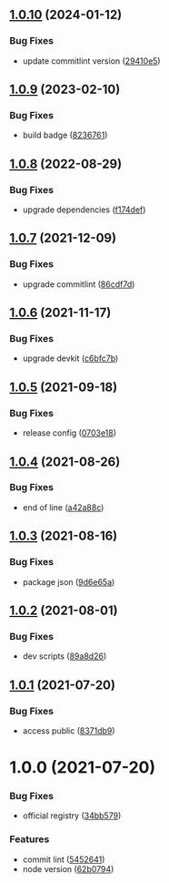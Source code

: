 ## [1.0.10](https://github.com/akijoey/commitlint-config/compare/v1.0.9...v1.0.10) (2024-01-12)


### Bug Fixes

* update commitlint version ([29410e5](https://github.com/akijoey/commitlint-config/commit/29410e5046d845e9af26ea5f03c299b5d86fade9))

## [1.0.9](https://github.com/akijoey/commitlint-config/compare/v1.0.8...v1.0.9) (2023-02-10)


### Bug Fixes

* build badge ([8236761](https://github.com/akijoey/commitlint-config/commit/8236761b06ef2ff66b3757c044d13406552902e3))

## [1.0.8](https://github.com/akijoey/commitlint-config/compare/v1.0.7...v1.0.8) (2022-08-29)


### Bug Fixes

* upgrade dependencies ([f174def](https://github.com/akijoey/commitlint-config/commit/f174def43b260f3ef997fe2d9ee15b0b37d31dfb))

## [1.0.7](https://github.com/akijoey/commitlint-config/compare/v1.0.6...v1.0.7) (2021-12-09)


### Bug Fixes

* upgrade commitlint ([86cdf7d](https://github.com/akijoey/commitlint-config/commit/86cdf7d7790a5b48d952efa2a865910aee8826fc))

## [1.0.6](https://github.com/akijoey/commitlint-config/compare/v1.0.5...v1.0.6) (2021-11-17)


### Bug Fixes

* upgrade devkit ([c6bfc7b](https://github.com/akijoey/commitlint-config/commit/c6bfc7bebb67db196545dcd5e2b653a86411c6ba))

## [1.0.5](https://github.com/akijoey/commitlint-config/compare/v1.0.4...v1.0.5) (2021-09-18)


### Bug Fixes

* release config ([0703e18](https://github.com/akijoey/commitlint-config/commit/0703e18e7939b53d23c6d2fa0617986149f77d74))

## [1.0.4](https://github.com/akijoey/commitlint-config/compare/v1.0.3...v1.0.4) (2021-08-26)


### Bug Fixes

* end of line ([a42a88c](https://github.com/akijoey/commitlint-config/commit/a42a88c2917ada814bb16de03c854f2a05d77bd3))

## [1.0.3](https://github.com/akijoey/commitlint-config/compare/v1.0.2...v1.0.3) (2021-08-16)


### Bug Fixes

* package json ([9d6e65a](https://github.com/akijoey/commitlint-config/commit/9d6e65a75158c139662a5bccaa34220445e84b40))

## [1.0.2](https://github.com/akijoey/commitlint-config/compare/v1.0.1...v1.0.2) (2021-08-01)


### Bug Fixes

* dev scripts ([89a8d26](https://github.com/akijoey/commitlint-config/commit/89a8d26d50b472382100df549353f03019b62570))

## [1.0.1](https://github.com/akijoey/commitlint-config/compare/v1.0.0...v1.0.1) (2021-07-20)


### Bug Fixes

* access public ([8371db9](https://github.com/akijoey/commitlint-config/commit/8371db9ea200dbcdd52613dff3ed30632c00e580))

# 1.0.0 (2021-07-20)


### Bug Fixes

* official registry ([34bb579](https://github.com/akijoey/commitlint-config/commit/34bb579d828aa93cadb8693e174b135c08fa6aad))


### Features

* commit lint ([5452641](https://github.com/akijoey/commitlint-config/commit/545264191ca761c46442d030ea6461543cb20727))
* node version ([62b0794](https://github.com/akijoey/commitlint-config/commit/62b0794fdb20af26d3b871524e40828142df3d3b))
